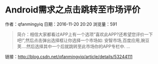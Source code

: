 # Android需求之点击跳转至市场评价
作者：qfanmingyiq
日期：2016-11-20 20:20
浏览量：591
> 简介：相信大家都看过APP上有一个选项”喜欢此APP?还希望您评价一下吧!”,然后点击弹出选择框让你选择一个市场如: 安智市场,百度应用,豌豆荚….然后选择其中一个后就跳转至此市场你的APP专栏中. 
  ...

 链接：http://blog.csdn.net/qfanmingyiq/article/details/53244111

